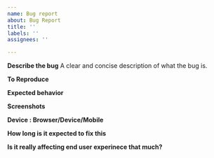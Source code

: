 ```yaml
---
name: Bug report
about: Bug Report
title: ''
labels: ''
assignees: ''

---
```


**Describe the bug**
A clear and concise description of what the bug is.

**To Reproduce**

**Expected behavior**

**Screenshots**

**Device : Browser/Device/Mobile**

**How long is it expected to fix this**

**Is it really affecting end user experinece that much?**
